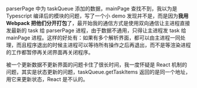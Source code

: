 parserPage 中为 taskQueue 添加的数据，mainPage 查找不到，我以为是 Typescript 编译后的模块的问题，写了一个小 demo 发现并不是，而是因为**我用 Webpack 把他们分开打包**了，最开始我的通信方式是使用双向通信让主进程直接发最新的 task 给 parserPage 进程，由于数据不通用，只得让主进程发 task 给 mainPage 进程。这样的好处有：如果有多个解析界面，都可以由主进程一同处理，而且程序退出的时候主进程可以等待所有操作之后再退出，而不是等渲染进程的工作都暂停再关闭界面再关闭程序。

被一个更新数据不更新界面的问题卡住了很长时间，我一度怀疑是 React 机制的问题，其实是状态更新的问题，taskQueue.getTaskItems 返回的是同一个地址，用它来更新状态，React 是不认的。

